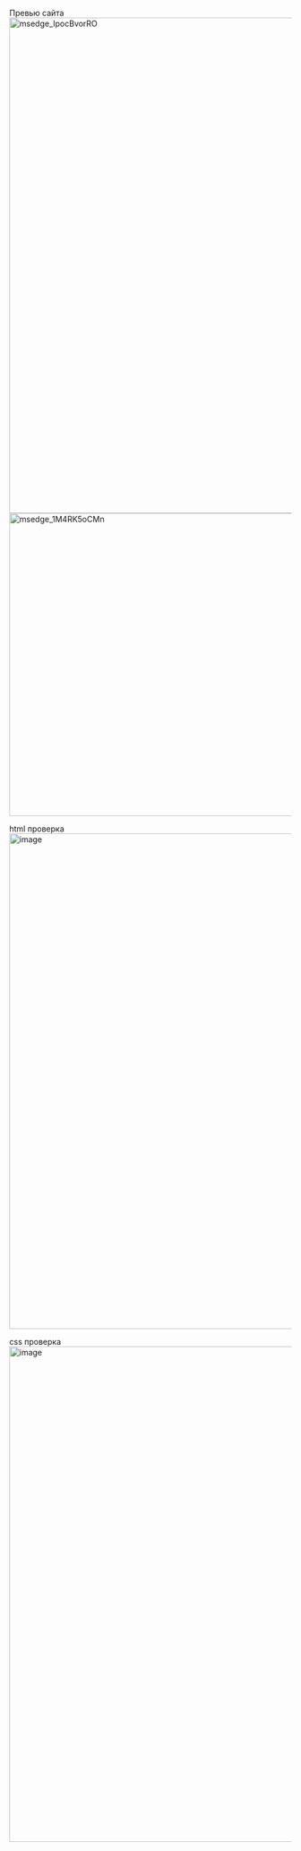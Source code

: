 Превью сайта
<img width="1910" height="885" alt="msedge_IpocBvorRO" src="https://github.com/user-attachments/assets/2f47888f-5a94-440c-ae85-b3892ea9e2ae" />
<img width="660" height="541" alt="msedge_1M4RK5oCMn" src="https://github.com/user-attachments/assets/e6c47b28-40d1-447b-a6ca-6e24b17360b0" />


html проверка
<img width="1910" height="885" alt="image" src="https://github.com/user-attachments/assets/b1d51448-601e-41d3-ae53-15a02654dfa1" />


css проверка
<img width="1910" height="885" alt="image" src="https://github.com/user-attachments/assets/aa5df35b-fea2-4179-b40c-d08b7b93bac3" />




